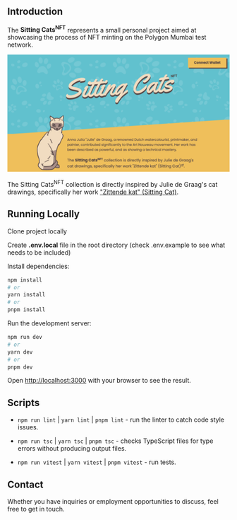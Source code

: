 ## Introduction

The **Sitting Cats<sup>NFT</sup>** represents a small personal project aimed at showcasing the process of NFT minting on the Polygon Mumbai test network.

![project preview](./readme/web-preview.png)

The Sitting Cats<sup>NFT</sup> collection is directly inspired by Julie de Graag's cat drawings, specifically her work ["Zittende kat" (Sitting Cat)](https://commons.wikimedia.org/wiki/File:Zittende_kat,_RP-P-1935-892.jpg).

## Running Locally

Clone project locally

Create **.env.local** file in the root directory (check .env.example to see what needs to be included)

Install dependencies:

```bash
npm install
# or
yarn install
# or
pnpm install
```

Run the development server:

```bash
npm run dev
# or
yarn dev
# or
pnpm dev
```

Open [http://localhost:3000](http://localhost:3000) with your browser to see the result.

## Scripts

-   `npm run lint` | `yarn lint` | `pnpm lint` - run the linter to catch code style issues.

-   `npm run tsc` | `yarn tsc` | `pnpm tsc` - checks TypeScript files for type errors without producing output files.

-   `npm run vitest` | `yarn vitest` | `pnpm vitest` - run tests.

## Contact

Whether you have inquiries or employment opportunities to discuss, feel free to get in touch.
